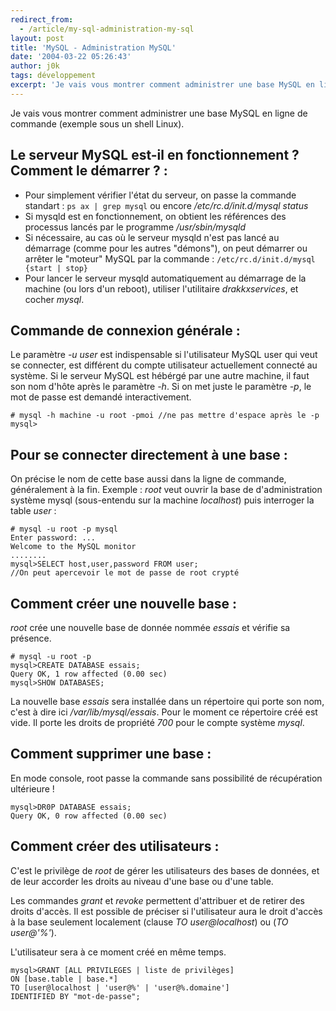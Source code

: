 ```yaml
---
redirect_from:
  - /article/my-sql-administration-my-sql
layout: post
title: 'MySQL - Administration MySQL'
date: '2004-03-22 05:26:43'
author: j0k
tags: développement
excerpt: 'Je vais vous montrer comment administrer une base MySQL en ligne de commande (exemple sous un shell Linux).'
---
```


Je vais vous montrer comment administrer une base MySQL en ligne de commande (exemple sous un shell Linux).

## **Le serveur MySQL est-il en fonctionnement ? Comment le démarrer ? :**

 - Pour simplement vérifier l'état du serveur, on passe la commande standart : `ps ax | grep mysql` ou encore */etc/rc.d/init.d/mysql status*
 - Si mysqld est en fonctionnement, on obtient les références des processus lancés par le programme */usr/sbin/mysqld*
 - Si nécessaire, au cas où le serveur mysqld n'est pas lancé au démarrage (comme pour les autres "démons"), on peut démarrer ou arrêter le "moteur" MySQL par la commande : `/etc/rc.d/init.d/mysql {start | stop}`
 - Pour lancer le serveur mysqld automatiquement au démarrage de la machine (ou lors d'un reboot), utiliser l'utilitaire *drakkxservices*, et cocher *mysql*.

## **Commande de connexion générale :**

 Le paramètre *-u user* est indispensable si l'utilisateur MySQL user qui veut se connecter, est différent du compte utilisateur actuellement connecté au système. Si le serveur MySQL est hébérgé par une autre machine, il faut son nom d'hôte après le paramètre *-h*. Si on met juste le paramètre *-p*, le mot de passe est demandé interactivement.

```
# mysql -h machine -u root -pmoi //ne pas mettre d'espace après le -p
mysql>
```

## **Pour se connecter directement à une base :**

 On précise le nom de cette base aussi dans la ligne de commande, généralement à la fin. Exemple : *root* veut ouvrir la base de d'administration système mysql (sous-entendu sur la machine *localhost*) puis interroger la table *user* :

```
# mysql -u root -p mysql
Enter password: ...
Welcome to the MySQL monitor
........
mysql>SELECT host,user,password FROM user;
//On peut apercevoir le mot de passe de root crypté
```

## **Comment créer une nouvelle base :**

 *root* crée une nouvelle base de donnée nommée *essais* et vérifie sa présence.

```
# mysql -u root -p
mysql>CREATE DATABASE essais;
Query OK, 1 row affected (0.00 sec)
mysql>SHOW DATABASES;
```

La nouvelle base *essais* sera installée dans un répertoire qui porte son nom, c'est à dire ici */var/lib/mysql/essais*. Pour le moment ce répertoire créé est vide. Il porte les droits de propriété *700* pour le compte système *mysql*.

## **Comment supprimer une base :**

 En mode console, root passe la commande sans possibilité de récupération ultérieure !

```
mysql>DR0P DATABASE essais;
Query OK, 0 row affected (0.00 sec)
```

## **Comment créer des utilisateurs :**

 C'est le privilège de *root* de gérer les utilisateurs des bases de données, et de leur accorder les droits au niveau d'une base ou d'une table.

 Les commandes *grant* et *revoke* permettent d'attribuer et de retirer des droits d'accès. Il est possible de préciser si l'utilisateur aura le droit d'accès à la base seulement localement (clause *TO user@localhost*) ou (*TO user@'%'*).

L'utilisateur sera à ce moment créé en même temps.

```
mysql>GRANT [ALL PRIVILEGES | liste de privilèges]
ON [base.table | base.*]
TO [user@localhost | 'user@%' | 'user@%.domaine']
IDENTIFIED BY "mot-de-passe";
```

